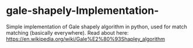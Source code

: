 # gale-shapely-Implementation-
Simple implementation of Gale shapely algorithm in python, used for match matching (basically everywhere). 
Read about here: https://en.wikipedia.org/wiki/Gale%E2%80%93Shapley_algorithm
